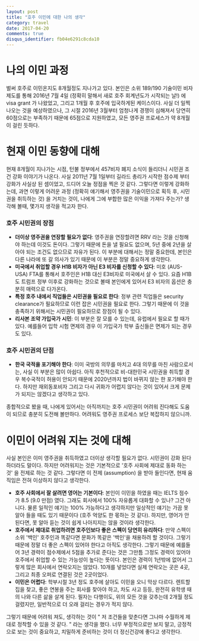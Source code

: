 ```yaml
---
layout: post
title: "호주 이민에 대한 나의 생각"
category: travel
date: 2017-04-20
comments: true
disqus_identifier: fb04e6291c8cda10
---
```


<h1> 나의 이민 과정 </h1>

벌써 호주로 이민온지도 8개월정도 지나가고 있다. 본인은 소위 189/190 기술이민 비자 제도를 통해 2016년 7월 4일 (정확히 말해서 새로 호주 회계년도가 시작되는 날!) 에 visa grant 가 나왔었고, 그리고 1개월 후 호주에 입국하게된 케이스이다. 사실 더 일찍 나오는 것을 예상하였으나, 그 시절 2016년 3월부터 엄청나게 경쟁이 심해져서 당연히 60점으로는 부족하기 때문에 65점으로 지원하였고, 모든 영주권 프로세스가 약 8개월이 걸린 듯하다.

<h1> 현재 이민 동향에 대해 </h1>

현재 8개월이 지나가는 시점, 턴불 정부에서 457비자 폐지 소식이 들리더니 시민권 조건 강화 이야기가 나온다. 사실 2011년 7월 1일부터 길라드 총리가 시작한 점수제 부터 강화가 사실상 된 셈이었고, 드디어 오늘 정점을 찍은 것 같다. 그렇다면 이렇게 강화하는데, 과연 이렇게 어려운 과정 (정확히 얘기해서 영주권을 기술이민으로 획득 후, 시민권을 취득하는 것) 을 거치는 것이, 나에게 그에 부합한 많은 이익을 가져다 주는가? 생각해 볼때, 몇가지 생각을 적고자 한다.

<h3> 호주 시민권의 장점 </h3>

<ul>
  <li> <b>더이상 영주권을 연장할 필요가 없다</b>: 영주권을 연장할려면 RRV 라는 것을 신청해야 하는데 이것도 돈이다. 그렇기 때문에 돈을 낼 필요도 없으며, 5년 중에 2년을 살아야 되는 조건도 없으므로 자유가 된다. 이 부분에 대해서는 정말 중요한데, 본인은 다른 나라에 또 갈 의사가 있기 때문에 이 부분은 정말 중요하게 생각한다.</li>
  <li> <b>미국에서 취업할 경우 H1B 비자가 아닌 E3 비자를 신청할 수 있다</b>: 미호 (AUS-USA) FTA를 통해서 호주인은 H1B 대신 E3비자로 미국에서 살 수 있다. 요즘 H1B도 트럼프 정부 이후로 강화하는 것으로 볼때 본인에게 있어서 E3 비자의 옵션은 충분히 매력으로 다가온다.</li>
  <li> <b>특정 호주 내에서 직업들은 시민권을 필요로 한다</b>: 정부 관련 직업들은 security clearance가 필요하므로 이런 잡은 시민권을 필요로 한다. 그렇기 때문에 이 것을 충족하기 위해서는 시민권이 필요하므로 장점이 될 수 있다.</li>
  <li> <b>리사본 조약 가입국가 시민</b>: 이 부분은 잘 모를 수 있는데, 유럽에서 필요로 할 때가 있다. 예를들어 입학 시험 면제의 경우 이 가입국가 학부 출신들은 면제가 되는 경우도 있다.</li>
</ul>

<h3> 호주 시민권의 단점 </h3>

<ul>
  <li> <b>한국 국적을 포기해야 한다</b>: 이미 국방의 의무를 마치고 4대 의무를 마친 사람으로서는, 사실 이 부분은 많이 아쉽다. 아직 후천적으로 비-대한민국 시민권을 취득할 경우 복수국적이 허용이 안되기 때문에 2020년까지 법이 바뀌지 않는 한 포기해야 한다. 하지만 재외동포비자 그리고 다시 귀화가 어렵지 않다는 것이 있어서 크게 문제가 되지는 않겠다고 생각하고 있다. </li>
</ul>

종합적으로 봤을 때, 나에게 있어서는 아직까지는 호주 시민권이 어려워 진다해도 도움이 되므로 충분히 도전해 볼만하다. 어려워도 영주권 프로세스 보단 복잡하지 않으니까.

<h1> 이민이 어려워 지는 것에 대해 </h1>

사실 본인은 이미 영주권을 취득하였고 더이상 생각할 필요가 없다. 시민권이 강화 된다 하더라도 말이다. 하지만 어려워지는 것은 기본적으로 '호주 사회에 제대로 동화 하는 것' 을 전제로 하는 것 같다. 그렇다면 이 전제 (assumption) 을 받아 들인다면, 현재 움직임은 전혀 이상하지 않다고 생각한다.

<ul>
  <li> <b>호주 사회에서 잘 살려면 영어는 기본이다</b>: 본인이 이민을 하였을 때는 IELTS 점수가 8.5 (9.0 만점) 였다. 그래도 회사에서 100% 자유롭게 대화할 수 있나? 그건 아니다. 물론 일적인 얘기는 100% 가능하다고 생각하지만 일상적인 얘기는 가끔 못 알아 들을 때도 있기 때문이다 (호주 억양도 한 몫하는 것 같다). 하지만, 영어가 안된다면, 못 알아 듣는 것이 쉽게 나아지지는 않을 것이라 생각한다.</li>
  <li> <b>호주에서 제대로 취업하려면 호주인보다 좋은 스펙이 당연히 유리하다</b>: 만약 스펙이 소위 '백인' 호주인과 똑같다면 문화가 똑같은 '백인'을 채용하려 할 것이다. 그렇기 때문에 정말 더 좋은 스펙이 있어야 한다고 아직도 생각한다. 그렇기 때문에 예를들어 3년 경력이 점수제에서 5점을 추가로 준다는 것은 그만틈 그정도 경력이 있어야 호주에서 취업할 수 있는 가능성이 높다는 뜻이다. 본인은 경력이 1년밖에 없어서 그렇게 많은 회사에서 연락오지는 않았다. 10개를 넣었다면 실제 연락오는 곳은 4곳, 그리고 최종 오퍼로 연결된 것은 2곳이었다. </li>
  <li> <b>이민은 어렵다</b>: 학부시절 3년 정도 호주에 살아도 이민을 오니 막상 다르다. 렌트할 집을 찾고, 좋은 연봉을 주는 회사를 찾아야 하고, 차도 사고 등등, 완전히 유학생 때의 나와 다른 삶을 살게 된다. 필자는 다행이도, 위의 모든 것을 갖추는데 2개월 정도 걸렸지만, 일반적으로 더 오래 걸리는 경우가 적지 않다. </li>
</ul>

그렇기 때문에 어려워 져도, 생각하는 것이 " 저 조건들을 맞춘다면 그나마 수월하게 제대로 정착할 수 있을 것 같다. " 라는 생각을 했다. 너무 부정적으로만 보지 말고, 긍정적으로 보는 것이 중요하고, 치밀하게 준비하는 것이 더 정신건강에 좋다고 생각한다.